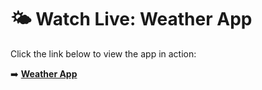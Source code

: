 # 🌤️ Watch Live: Weather App

Click the link below to view the app in action:

➡️ **[Weather App](https://weatherapp1199.netlify.app/)**
